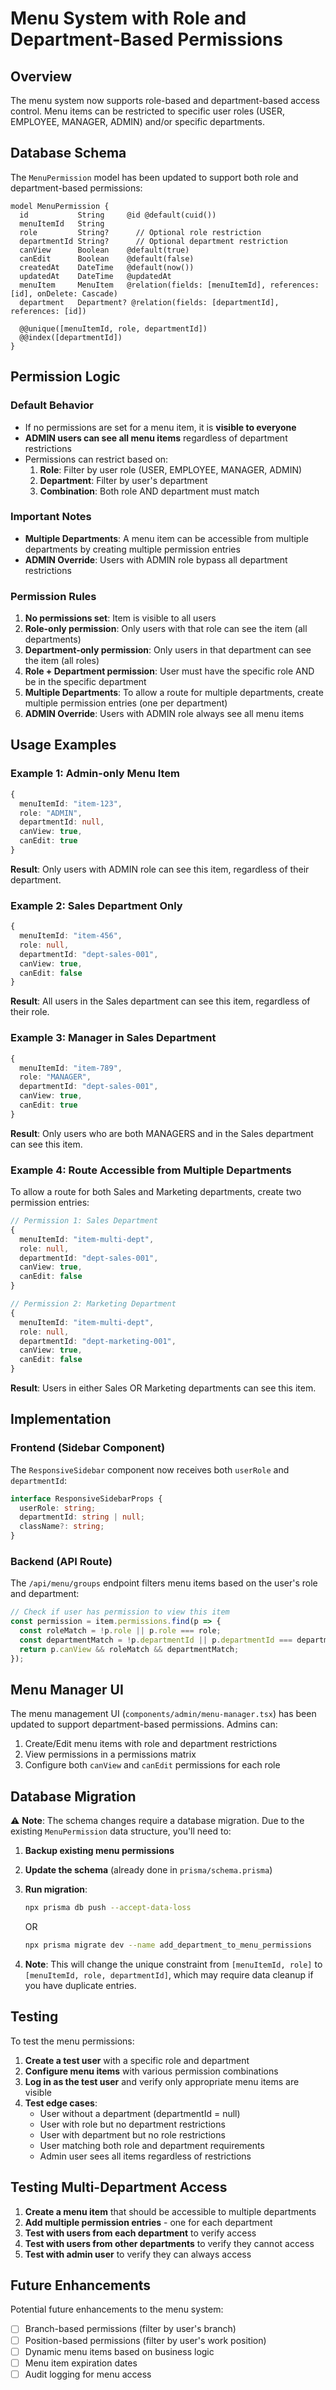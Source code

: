 # Menu System with Role and Department-Based Permissions

## Overview

The menu system now supports role-based and department-based access control. Menu items can be restricted to specific user roles (USER, EMPLOYEE, MANAGER, ADMIN) and/or specific departments.

## Database Schema

The `MenuPermission` model has been updated to support both role and department-based permissions:

```prisma
model MenuPermission {
  id           String     @id @default(cuid())
  menuItemId   String
  role         String?      // Optional role restriction
  departmentId String?      // Optional department restriction
  canView      Boolean    @default(true)
  canEdit      Boolean    @default(false)
  createdAt    DateTime   @default(now())
  updatedAt    DateTime   @updatedAt
  menuItem     MenuItem   @relation(fields: [menuItemId], references: [id], onDelete: Cascade)
  department   Department? @relation(fields: [departmentId], references: [id])

  @@unique([menuItemId, role, departmentId])
  @@index([departmentId])
}
```

## Permission Logic

### Default Behavior
- If no permissions are set for a menu item, it is **visible to everyone**
- **ADMIN users can see all menu items** regardless of department restrictions
- Permissions can restrict based on:
  1. **Role**: Filter by user role (USER, EMPLOYEE, MANAGER, ADMIN)
  2. **Department**: Filter by user's department
  3. **Combination**: Both role AND department must match

### Important Notes
- **Multiple Departments**: A menu item can be accessible from multiple departments by creating multiple permission entries
- **ADMIN Override**: Users with ADMIN role bypass all department restrictions

### Permission Rules

1. **No permissions set**: Item is visible to all users
2. **Role-only permission**: Only users with that role can see the item (all departments)
3. **Department-only permission**: Only users in that department can see the item (all roles)
4. **Role + Department permission**: User must have the specific role AND be in the specific department
5. **Multiple Departments**: To allow a route for multiple departments, create multiple permission entries (one per department)
6. **ADMIN Override**: Users with ADMIN role always see all menu items

## Usage Examples

### Example 1: Admin-only Menu Item
```typescript
{
  menuItemId: "item-123",
  role: "ADMIN",
  departmentId: null,
  canView: true,
  canEdit: true
}
```
**Result**: Only users with ADMIN role can see this item, regardless of their department.

### Example 2: Sales Department Only
```typescript
{
  menuItemId: "item-456",
  role: null,
  departmentId: "dept-sales-001",
  canView: true,
  canEdit: false
}
```
**Result**: All users in the Sales department can see this item, regardless of their role.

### Example 3: Manager in Sales Department
```typescript
{
  menuItemId: "item-789",
  role: "MANAGER",
  departmentId: "dept-sales-001",
  canView: true,
  canEdit: true
}
```
**Result**: Only users who are both MANAGERS and in the Sales department can see this item.

### Example 4: Route Accessible from Multiple Departments
To allow a route for both Sales and Marketing departments, create two permission entries:

```typescript
// Permission 1: Sales Department
{
  menuItemId: "item-multi-dept",
  role: null,
  departmentId: "dept-sales-001",
  canView: true,
  canEdit: false
}

// Permission 2: Marketing Department
{
  menuItemId: "item-multi-dept",
  role: null,
  departmentId: "dept-marketing-001",
  canView: true,
  canEdit: false
}
```
**Result**: Users in either Sales OR Marketing departments can see this item.

## Implementation

### Frontend (Sidebar Component)
The `ResponsiveSidebar` component now receives both `userRole` and `departmentId`:

```typescript
interface ResponsiveSidebarProps {
  userRole: string;
  departmentId: string | null;
  className?: string;
}
```

### Backend (API Route)
The `/api/menu/groups` endpoint filters menu items based on the user's role and department:

```typescript
// Check if user has permission to view this item
const permission = item.permissions.find(p => {
  const roleMatch = !p.role || p.role === role;
  const departmentMatch = !p.departmentId || p.departmentId === departmentId;
  return p.canView && roleMatch && departmentMatch;
});
```

## Menu Manager UI

The menu management UI (`components/admin/menu-manager.tsx`) has been updated to support department-based permissions. Admins can:

1. Create/Edit menu items with role and department restrictions
2. View permissions in a permissions matrix
3. Configure both `canView` and `canEdit` permissions for each role

## Database Migration

⚠️ **Note**: The schema changes require a database migration. Due to the existing `MenuPermission` data structure, you'll need to:

1. **Backup existing menu permissions**
2. **Update the schema** (already done in `prisma/schema.prisma`)
3. **Run migration**:
   ```bash
   npx prisma db push --accept-data-loss
   ```
   OR
   ```bash
   npx prisma migrate dev --name add_department_to_menu_permissions
   ```

4. **Note**: This will change the unique constraint from `[menuItemId, role]` to `[menuItemId, role, departmentId]`, which may require data cleanup if you have duplicate entries.

## Testing

To test the menu permissions:

1. **Create a test user** with a specific role and department
2. **Configure menu items** with various permission combinations
3. **Log in as the test user** and verify only appropriate menu items are visible
4. **Test edge cases**:
   - User without a department (departmentId = null)
   - User with role but no department restrictions
   - User with department but no role restrictions
   - User matching both role and department requirements
   - Admin user sees all items regardless of restrictions

## Testing Multi-Department Access

1. **Create a menu item** that should be accessible to multiple departments
2. **Add multiple permission entries** - one for each department
3. **Test with users from each department** to verify access
4. **Test with users from other departments** to verify they cannot access
5. **Test with admin user** to verify they can always access

## Future Enhancements

Potential future enhancements to the menu system:

- [ ] Branch-based permissions (filter by user's branch)
- [ ] Position-based permissions (filter by user's work position)
- [ ] Dynamic menu items based on business logic
- [ ] Menu item expiration dates
- [ ] Audit logging for menu access
